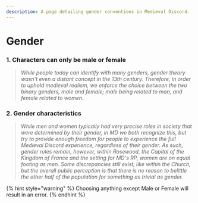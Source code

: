 ```yaml
---
description: A page detailing gender conventions in Medieval Discord.
---
```


# Gender



### 1. **Characters can only be male or female**

> _While people today can identify with many genders, gender theory wasn't even a distant concept in the 13th century. Therefore, in order to uphold medieval realism, we enforce the choice between the two binary genders, male and female; male being related to man, and female related to women._

### 2. Gender characteristics

> _While men and women typically had very precise roles in society that were determined by their gender, in MD we both recognize this, but try to provide enough freedom for people to experience the full Medieval Discord experience, regardless of their gender. As such, gender roles remain, however, within Rosewood, the Capital of the Kingdom of France and the setting for MD's RP, women are on equal footing as men. Some discrepancies still exist, like within the Church, but the overall public perception is that there is no reason to belittle the other half of the population for something as trivial as gender._

{% hint style="warning" %}
Choosing anything except Male or Female will result in an error.
{% endhint %}

